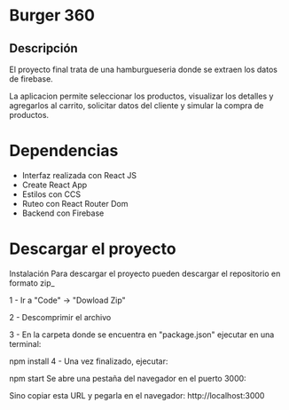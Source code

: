 # Burger 360
## Descripción
El proyecto final trata de una hamburgueseria donde se extraen los datos de firebase.

La aplicacion permite seleccionar los productos, visualizar los detalles y agregarlos al carrito, solicitar datos del cliente y simular la compra de productos.

# Dependencias
- Interfaz realizada con React JS 
- Create React App
- Estilos con CCS
- Ruteo con React Router Dom
- Backend con Firebase

# Descargar el proyecto

Instalación
Para descargar el proyecto pueden descargar el repositorio en formato zip_

1 - Ir a "Code" -> "Dowload Zip"

2 - Descomprimir el archivo

3 - En la carpeta donde se encuentra en "package.json" ejecutar en una terminal:

npm install
4 - Una vez finalizado, ejecutar:

npm start
Se abre una pestaña del navegador en el puerto 3000:

Sino copiar esta URL y pegarla en el navegador: http://localhost:3000